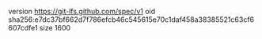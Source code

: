 version https://git-lfs.github.com/spec/v1
oid sha256:e7dc37bf662d7f786efcb46c545615e70c1daf458a38385521c63cf6607cdfe1
size 1600
